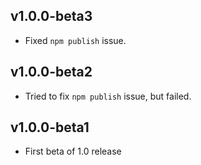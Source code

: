 
## v1.0.0-beta3
* Fixed `npm publish` issue.

## v1.0.0-beta2
* Tried to fix `npm publish` issue, but failed.

## v1.0.0-beta1
* First beta of 1.0 release
